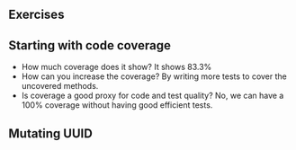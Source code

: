 ## Exercises

## Starting with code coverage

- How much coverage does it show?
It shows 83.3%
- How can you increase the coverage?
By writing more tests to cover the uncovered methods.
- Is coverage a good proxy for code and test quality?
No, we can have a 100% coverage without having good efficient tests.

## Mutating UUID
